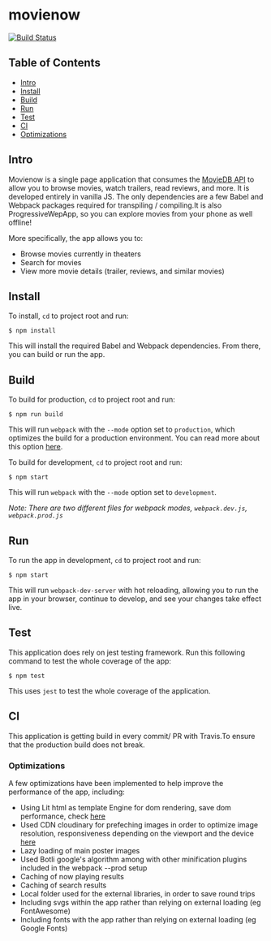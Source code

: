 # movienow

[![Build Status](https://travis-ci.com/NickolasBenakis/movienow.svg?token=qxst7gxQLWN7UYpYnuGV&branch=master)](https://travis-ci.com/NickolasBenakis/movienow)

## Table of Contents
* [Intro](#intro)
* [Install](#install)
* [Build](#build)
* [Run](#run)
* [Test](#test)
* [CI](#continuousIntegration)
* [Optimizations](#Optimizations)



## Intro
Movienow is a single page application that consumes the [MovieDB API](https://developers.themoviedb.org/3) to allow you to browse movies, watch trailers, read reviews, and more. It is developed entirely in vanilla JS. The only dependencies are a few Babel and Webpack packages required for transpiling / compiling.It is also ProgressiveWepApp, so you can explore movies from your phone as well offline! 

More specifically, the app allows you to:

* Browse movies currently in theaters
* Search for movies
* View more movie details (trailer, reviews, and similar movies)


## Install
To install, `cd` to project root and run:
```
$ npm install
```
This will install the required Babel and Webpack dependencies. From there, you can build or run the app.

## Build
To build for production, `cd` to project root and run:
```
$ npm run build
```
This will run `webpack` with the `--mode` option set to `production`, which optimizes the build for a production environment. You can read more about this option [here](https://webpack.js.org/configuration/mode/).

To build for development, `cd` to project root and run:
```
$ npm start
```
This will run `webpack` with the `--mode` option set to `development`.

*Note: There are two different files for webpack modes, `webpack.dev.js`, `webpack.prod.js`*

## Run
To run the app in development, `cd` to project root and run:
```
$ npm start
```
This will run `webpack-dev-server` with hot reloading, allowing you to run the app in your browser, continue to develop, and see your changes take effect live.

## Test
This application does rely on jest testing framework. Run this following command to test the whole coverage of the app:
```
$ npm test
```
This uses `jest` to test the whole coverage of the application.

## CI

This application is getting build in every commit/ PR with Travis.To ensure that the production build does not break.

### Optimizations
A few optimizations have been implemented to help improve the performance of the app, including:

* Using Lit html as template Engine for dom rendering, save dom performance, check [here](https://lit-html.polymer-project.org/)
* Used CDN cloudinary for prefeching images in order to optimize image resolution, responsiveness depending on the viewport and the device [here](https://cloudinary.com/)
* Lazy loading of main poster images
* Used Botli google's algorithm among with other minification plugins included in the webpack --prod setup
* Caching of now playing results
* Caching of search results
* Local folder used for the external libraries, in order to save round trips
* Including svgs within the app rather than relying on external loading (eg FontAwesome)
* Including fonts with the app rather than relying on external loading (eg Google Fonts)
